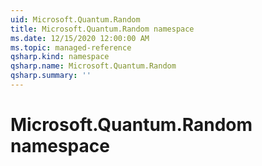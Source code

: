 ```yaml
---
uid: Microsoft.Quantum.Random
title: Microsoft.Quantum.Random namespace
ms.date: 12/15/2020 12:00:00 AM
ms.topic: managed-reference
qsharp.kind: namespace
qsharp.name: Microsoft.Quantum.Random
qsharp.summary: ''
---
```


# Microsoft.Quantum.Random namespace



